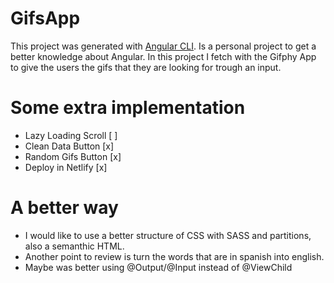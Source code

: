 # GifsApp

This project was generated with [Angular CLI](https://github.com/angular/angular-cli). Is a personal project to get a better knowledge about Angular.
In this project I fetch with the Gifphy App to give the users the gifs that they are looking for trough an input.

# Some extra implementation

- Lazy Loading Scroll [ ]
- Clean Data Button [x]
- Random Gifs Button [x]
- Deploy in Netlify [x]

# A better way
- I would like to use a better structure of CSS with SASS and partitions, also a semanthic HTML. 
- Another point to review is turn the words that are in spanish into english.
- Maybe was better using @Output/@Input instead of @ViewChild


